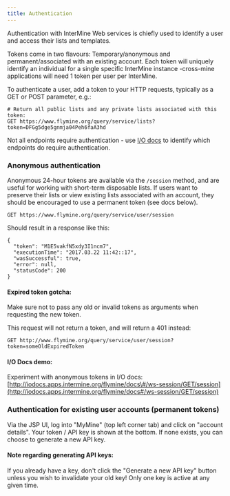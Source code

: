 ```yaml
---
title: Authentication
---
```


Authentication with InterMine Web services is chiefly used to identify a user and access their lists and templates.

Tokens come in two flavours: Temporary/anonymous and permanent/associated with an existing account. Each token will uniquely identify an individual for a single specific InterMine instance -cross-mine applications will need 1 token per user per InterMine.

To authenticate a user, add a token to your HTTP requests, typically as a GET or POST parameter, e.g.:

```text
# Return all public lists and any private lists associated with this token:
GET https://www.flymine.org/query/service/lists?token=DFGg5dge5gnmja04Peh6faA3hd
```

Not all endpoints require authentication - use [I/O docs](http://iodocs.apps.intermine.org/) to identify which endpoints do require authentication.

### Anonymous authentication

Anonymous 24-hour tokens are available via the `/session` method, and are useful for working with short-term disposable lists. If users want to preserve their lists or view existing lists associated with an account, they should be encouraged to use a permanent token \(see docs below\).
```text
GET https://www.flymine.org/query/service/user/session
```
Should result in a response like this:

```text
{
  "token": "M1E5vakfN5xdy3I1ncm7",
  "executionTime": "2017.03.22 11:42::17",
  "wasSuccessful": true,
  "error": null,
  "statusCode": 200
}
```

#### Expired token gotcha:

Make sure not to pass any old or invalid tokens as arguments when requesting the new token.

This request will not return a token, and will return a 401 instead:

```text
GET http://www.flymine.org/query/service/user/session?token=someOldExpiredToken
```

#### I/O Docs demo:

Experiment with anonymous tokens in I/O docs: [http://iodocs.apps.intermine.org/flymine/docs\#/ws-session/GET/session](http://iodocs.apps.intermine.org/flymine/docs#/ws-session/GET/session)

### Authentication for existing user accounts \(permanent tokens\)

Via the JSP UI, log into "MyMine" \(top left corner tab\) and click on "account details". Your token / API key is shown at the bottom. If none exists, you can choose to generate a new API key.

#### Note regarding generating API keys:

If you already have a key, don't click the "Generate a new API key" button unless you wish to invalidate your old key! Only one key is active at any given time.

